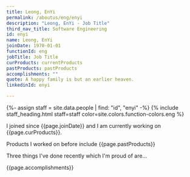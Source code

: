 ```yaml
---
title: Leong, EnYi
permalink: /aboutus/eng/enyi
description: "Leong, EnYi - Job Title"
third_nav_title: Software Engineering
id: enyi
name: Leong, EnYi
joinDate: 1970-01-01
functionId: eng
jobTitle: Job Title
curProducts: currentProducts
pastProducts: pastProducts
accomplishments: ""
quote: A happy family is but an earlier heaven.
linkedinId: enyi

---
```


{%- assign staff = site.data.people | find: "id", "enyi" -%}
{% include staff_heading.html staff=staff color=site.colors.function-colors.eng %}

<p>I joined since {{page.joinDate}} and I am currently working on {{page.curProducts}}.</p>

<p>Products I worked on before include {{page.pastProducts}}</p>

<p>Three things I've done recently which I'm proud of are...</p>
{{page.accomplishments}}
